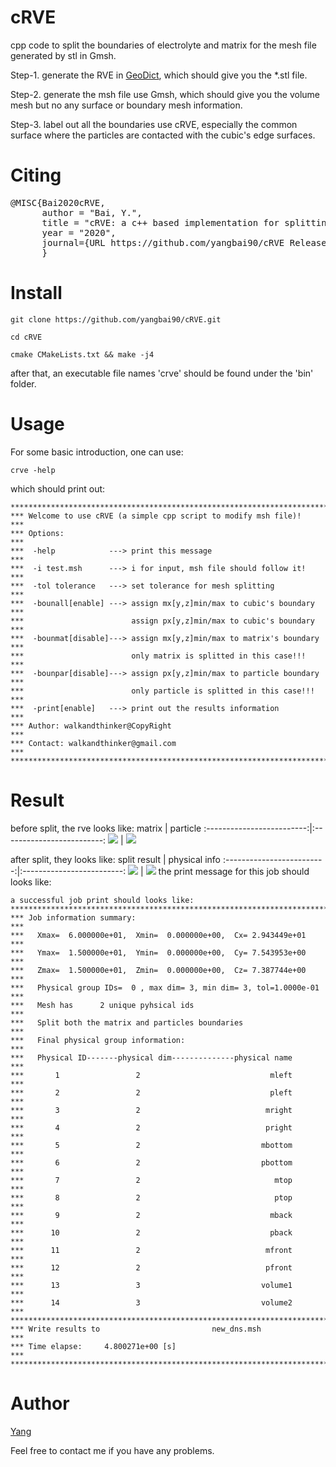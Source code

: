 # cRVE
cpp code to split the boundaries of electrolyte and matrix for the mesh file generated by stl in Gmsh.

Step-1. generate the RVE in [GeoDict](https://www.math2market.com/Solutions/aboutGD.php), which should give you the *.stl file.

Step-2. generate the msh file use Gmsh, which should give you the volume mesh but no any surface or boundary mesh information.

Step-3. label out all the boundaries use cRVE, especially the common surface where the particles are contacted with the cubic's edge surfaces.

# Citing

<pre>
@MISC{Bai2020cRVE,
      author = "Bai, Y.",
      title = "cRVE: a c++ based implementation for splitting the boundaries of two-phases composite materials",
      year = "2020",
      journal={URL https://github.com/yangbai90/cRVE Release}
      }
</pre>

# Install
```shell
git clone https://github.com/yangbai90/cRVE.git

cd cRVE

cmake CMakeLists.txt && make -j4
```
after that, an executable file names 'crve' should be found under the 'bin' folder.

# Usage
For some basic introduction, one can use:
```
crve -help
```
which should print out:
```
*************************************************************************
*** Welcome to use cRVE (a simple cpp script to modify msh file)!     ***
*** Options:                                                          ***
***  -help            ---> print this message                         ***
***  -i test.msh      ---> i for input, msh file should follow it!    ***
***  -tol tolerance   ---> set tolerance for mesh splitting           ***
***  -bounall[enable] ---> assign mx[y,z]min/max to cubic's boundary  ***
***                        assign px[y,z]min/max to cubic's boundary  ***
***  -bounmat[disable]---> assign mx[y,z]min/max to matrix's boundary ***
***                        only matrix is splitted in this case!!!    ***
***  -bounpar[disable]---> assign px[y,z]min/max to particle boundary ***
***                        only particle is splitted in this case!!!  ***
***  -print[enable]   ---> print out the results information          ***
*** Author: walkandthinker@CopyRight                                  ***
*** Contact: walkandthinker@gmail.com                                 ***
*************************************************************************
```

# Result
before split, the rve looks like:
matrix                     |  particle
:-------------------------:|:-------------------------:
![](figures/matrix.png)    |  ![](figures/particle.png)

after split, they looks like:
split result               |  physical info
:-------------------------:|:-------------------------:
![](figures/split1.png)     |  ![](figures/info.png)
the print message for this job should looks like:


```
a successful job print should looks like:
*************************************************************************
*** Job information summary:                                          ***
***   Xmax=  6.000000e+01,  Xmin=  0.000000e+00,  Cx= 2.943449e+01    ***
***   Ymax=  1.500000e+01,  Ymin=  0.000000e+00,  Cy= 7.543953e+00    ***
***   Zmax=  1.500000e+01,  Zmin=  0.000000e+00,  Cz= 7.387744e+00    ***
***   Physical group IDs=  0 , max dim= 3, min dim= 3, tol=1.0000e-01 ***
***   Mesh has      2 unique pyhsical ids                             ***
***   Split both the matrix and particles boundaries                  ***
***   Final physical group information:                               ***
***   Physical ID-------physical dim--------------physical name       ***
***       1                 2                             mleft       ***
***       2                 2                             pleft       ***
***       3                 2                            mright       ***
***       4                 2                            pright       ***
***       5                 2                           mbottom       ***
***       6                 2                           pbottom       ***
***       7                 2                              mtop       ***
***       8                 2                              ptop       ***
***       9                 2                             mback       ***
***      10                 2                             pback       ***
***      11                 2                            mfront       ***
***      12                 2                            pfront       ***
***      13                 3                           volume1       ***
***      14                 3                           volume2       ***
*************************************************************************
*** Write results to                         new_dns.msh              ***
*** Time elapse:     4.800271e+00 [s]                                 ***
*************************************************************************
```


# Author
[Yang](mailto:walkandthinker@gmail.com)

Feel free to contact me if you have any problems.
